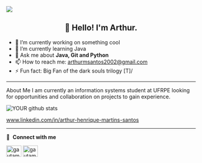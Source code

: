 <img src="https://github.com/pr2tik1/pr2tik1/blob/master/IMAGE-NAME">
<h2 align="center">👋 Hello! I'm Arthur.</h2>

- 🔭 I’m currently working on something cool
- 🌱 I’m currently learning Java 
- 💬 Ask me about **Java, Git and Python**
- 📫 How to reach me: arthurmsantos2002@gmail.com
- ⚡ Fun fact: Big Fan of the dark souls trilogy \[T]/

-------

About Me
I am currently an information systems student at UFRPE looking for opportunities and collaboration on projects to gain experience.

![YOUR github stats](https://github-readme-stats.vercel.app/api?username=ArthurHMSantos)

www.linkedin.com/in/arthur-henrique-martins-santos

------

🔗 &nbsp;**Connect with me**
<p align="left">
<a href="https://www.linkedin.com/in/arthur-henrique-martins-santos/" target="blank"><img align="center" src="https://raw.githubusercontent.com/rahuldkjain/github-profile-readme-generator/master/src/images/icons/Social/linked-in-alt.svg" alt="gautamkrishnar" height="30" width="40" /></a>
<a href="https://www.instagram.com/arth.mrtns/" target="blank"><img align="center" src="https://raw.githubusercontent.com/rahuldkjain/github-profile-readme-generator/master/src/images/icons/Social/instagram.svg" alt="gautamkrishnar" height="30" width="40" /></a>
